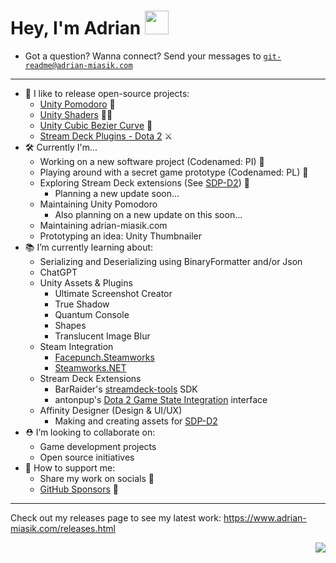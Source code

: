 # Hey, I'm Adrian <img style="width: 38px" src="https://media.giphy.com/media/hvRJCLFzcasrR4ia7z/giphy.gif">
- Got a question? Wanna connect? Send your messages to <code>git-readme@adrian-miasik.com</code>

---
- 🌱 I like to release open-source projects:
  - [Unity Pomodoro](https://github.com/adrian-miasik/unity-pomodoro) 🍅
  - [Unity Shaders](https://github.com/adrian-miasik/unity-shaders) 🧙✨
  - [Unity Cubic Bezier Curve](https://github.com/adrian-miasik/unity-cubic-bezier-curve) 🏹
  - [Stream Deck Plugins - Dota 2](https://github.com/adrian-miasik/stream-deck-plugins-dota-2) ⚔️
- 🛠️ Currently I'm...
  - Working on a new software project (Codenamed: PI) 🤫 
  - Playing around with a secret game prototype (Codenamed: PL) 🤫 
  - Exploring Stream Deck extensions (See [SDP-D2](https://github.com/adrian-miasik/stream-deck-plugins-dota-2)) 🔭
    - Planning a new update soon...
  - Maintaining Unity Pomodoro
    - Also planning on a new update on this soon...
  - Maintaining adrian-miasik.com
  - Prototyping an idea: Unity Thumbnailer
- 📚 I’m currently learning about:
  - Serializing and Deserializing using BinaryFormatter and/or Json
  - ChatGPT
  - Unity Assets & Plugins
    - Ultimate Screenshot Creator
    - True Shadow
    - Quantum Console
    - Shapes
    - Translucent Image Blur
  - Steam Integration
    - [Facepunch.Steamworks](https://github.com/Facepunch/Facepunch.Steamworks) 
    - [Steamworks.NET](https://github.com/rlabrecque/Steamworks.NET)
  - Stream Deck Extensions
    - BarRaider's [streamdeck-tools](https://github.com/BarRaider/streamdeck-tools) SDK
    - antonpup's [Dota 2 Game State Integration](https://github.com/antonpup/Dota2GSI) interface
  - Affinity Designer (Design & UI/UX) 
    - Making and creating assets for [SDP-D2](https://github.com/adrian-miasik/stream-deck-plugins-dota-2)
- ⛑ I’m looking to collaborate on: 
  - Game development projects
  - Open source initiatives  
- 💖 How to support me:
  - Share my work on socials 📣
  - [GitHub Sponsors](https://github.com/sponsors/adrian-miasik) 💸

---

Check out my releases page to see my latest work: https://www.adrian-miasik.com/releases.html

<div align="right">
  <img src='https://komarev.com/ghpvc/?username=adrian-miasik&color=blue&label=Views'>
</div>
